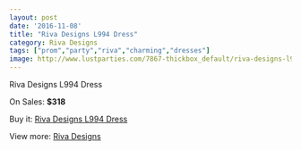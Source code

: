 ```yaml
---
layout: post
date: '2016-11-08'
title: "Riva Designs L994 Dress"
category: Riva Designs
tags: ["prom","party","riva","charming","dresses"]
image: http://www.lustparties.com/7867-thickbox_default/riva-designs-l994-dress.jpg
---
```

Riva Designs L994 Dress

On Sales: **$318**
<a href="https://www.lustparties.com/en/riva-designs/2620-riva-designs-l994-dress.html"><amp-img layout="responsive" width="600" height="600" src="//www.lustparties.com/7867-thickbox_default/riva-designs-l994-dress.jpg" alt="Riva Designs L994 Dress 0" /></a>
<a href="https://www.lustparties.com/en/riva-designs/2620-riva-designs-l994-dress.html"><amp-img layout="responsive" width="600" height="600" src="//www.lustparties.com/7868-thickbox_default/riva-designs-l994-dress.jpg" alt="Riva Designs L994 Dress 1" /></a>
<a href="https://www.lustparties.com/en/riva-designs/2620-riva-designs-l994-dress.html"><amp-img layout="responsive" width="600" height="600" src="//www.lustparties.com/7869-thickbox_default/riva-designs-l994-dress.jpg" alt="Riva Designs L994 Dress 2" /></a>

Buy it: [Riva Designs L994 Dress](https://www.lustparties.com/en/riva-designs/2620-riva-designs-l994-dress.html "Riva Designs L994 Dress")

View more: [Riva Designs](https://www.lustparties.com/en/6-riva-designs "Riva Designs")